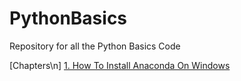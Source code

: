 # PythonBasics
Repository for all the Python Basics Code

[Chapters\n]
[1. How To Install Anaconda On Windows](https://youtu.be/satUNizll4o)
